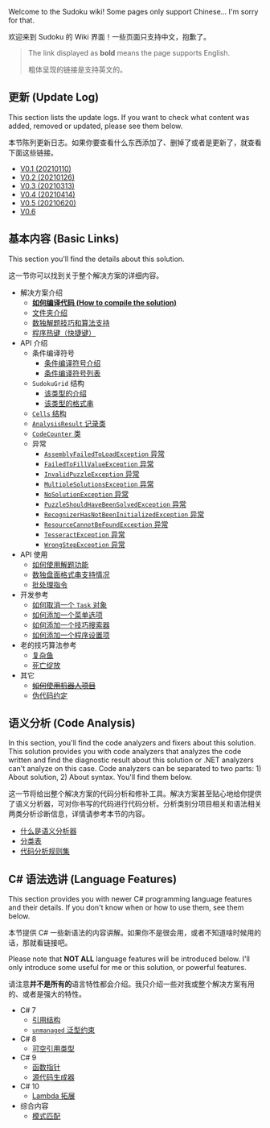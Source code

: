 Welcome to the Sudoku wiki! Some pages only support Chinese... I'm sorry for that.

欢迎来到 Sudoku 的 Wiki 界面！一些页面只支持中文，抱歉了。

> The link displayed as **bold** means the page supports English.
>
> 粗体呈现的链接是支持英文的。



## 更新 (Update Log)

This section lists the update logs. If you want to check what content was added, removed or updated, please see them below.

本节陈列更新日志。如果你要查看什么东西添加了、删掉了或者是更新了，就查看下面这些链接。

* [V0.1 (20210110)](version/Version-0.1)
* [V0.2 (20210126)](version/Version-0.2)
* [V0.3 (20210313)](version/Version-0.3)
* [V0.4 (20210414)](version/Version-0.4)
* [V0.5 (20210620)](version/Version-0.5)
* [V0.6](version/Version-0.6)



## 基本内容 (Basic Links)

This section you'll find the details about this solution.

这一节你可以找到关于整个解决方案的详细内容。

* 解决方案介绍
  * [**如何编译代码 (How to compile the solution)**](how-to/How-To-Compile-The-Solution)
  * [文件夹介绍](Introduction-Of-All-Folders)
  * [数独解题技巧和算法支持](Technique-Supports)
  * [程序热键（快捷键）](Program-Hotkeys)
* API 介绍
  * 条件编译符号
    * [条件编译符号介绍](conditional-compilation-symbols/Introduction-About-Conditional-Compilation-Symbols)
    * [条件编译符号列表](conditional-compilation-symbols/List-Of-Conditional-Compilation-Symbols)
  * `SudokuGrid` 结构
    * [该类型的介绍](types/structs/How-To-Use-Struct-SudokuGrid)
    * [该类型的格式串](types/structs/Formats-Of-SudokuGrid)
  * [`Cells` 结构](types/structs/How-To-Use-Struct-Cells)
  * [`AnalysisResult` 记录类](types/classes/How-To-Use-Record-Class-AnalysisResult)
  * [`CodeCounter` 类](types/classes/How-To-Use-Class-CodeCounter)
  * 异常
    * [`AssemblyFailedToLoadException` 异常](types/exceptions/Exception-AssemblyFailedToLoadException)
    * [`FailedToFillValueException` 异常](types/exceptions/Exception-FailedToFillValueException)
    * [`InvalidPuzzleException` 异常](types/exceptions/Exception-InvalidPuzzleException)
    * [`MultipleSolutionsException` 异常](types/exceptions/Exception-MultipleSolutionsException)
    * [`NoSolutionException` 异常](types/exceptions/Exception-NoSolutionException)
    * [`PuzzleShouldHaveBeenSolvedException` 异常](types/exceptions/Exception-PuzzleShouldHaveBeenSolvedException)
    * [`RecognizerHasNotBeenInitializedException` 异常](types/exceptions/Exception-RecognizerHasNotBeenInitializedException)
    * [`ResourceCannotBeFoundException` 异常](types/exceptions/Exception-ResourceCannotBeFoundException)
    * [`TesseractException` 异常](types/exceptions/Exception-TesseractException)
    * [`WrongStepException` 异常](types/exceptions/Exception-WrongStepException)
* API 使用
  * [如何使用解题功能](how-to/How-To-Use-Code-To-Solve-Sudokus)
  * [数独盘面格式串支持情况](how-to/Sudoku-Grid-Format-Supports)
  * [批处理指令](how-to/Batch-Commands)
* 开发参考
  * [如何取消一个 `Task` 对象](how-to/How-To-Cancel-A-Task)
  * [如何添加一个菜单选项](how-to/How-To-Add-A-Menu-Item)
  * [如何添加一个技巧搜索器](how-to/How-To-Add-A-Technique-Searcher)
  * [如何添加一个程序设置项](how-to/How-To-Add-A-Preference-Item)
* 老的技巧算法参考
  * [复杂鱼](technique-algorithm-ref/Old-Algorithm-Complex-Fish)
  * [死亡绽放](technique-algorithm-ref/Old-Algorithm-Death-Blossom)
* 其它
  * ~~[如何使用机器人项目](how-to/How-To-Compile-Bot-Projects)~~
  * [伪代码约定](miscellaneous/Pseudo-Code-Convention)



## 语义分析 (Code Analysis)

In this section, you'll find the code analyzers and fixers about this solution. This solution provides you with code analyzers that analyzes the code written and find the diagnostic result about this solution or .NET analyzers can't analyze on this case. Code analyzers can be separated to two parts: 1) About solution, 2) About syntax. You'll find them below.

这一节将给出整个解决方案的代码分析和修补工具。解决方案甚至贴心地给你提供了语义分析器，可对你书写的代码进行代码分析。分析类别分项目相关和语法相关两类分析诊断信息，详情请参考本节的内容。

* [什么是语义分析器](code-analysis/What-Is-A-Code-Analyzer)
* [分类表](code-analysis/Code-Analysis-Table)
* [代码分析规则集](code-analysis/Code-Analysis-Rule-List)



## C# 语法选讲 (Language Features)

This section provides you with newer C# programming language features and their details. If you don't know when or how to use them, see them below.

本节提供 C# 一些新语法的内容讲解。如果你不是很会用，或者不知道啥时候用的话，那就看链接吧。

Please note that **NOT ALL** language features will be introduced below. I'll only introduce some useful for me or this solution, or powerful features.

请注意**并不是所有的**语言特性都会介绍。我只介绍一些对我或整个解决方案有用的、或者是强大的特性。

* C# 7
  * [引用结构](language-ref/Ref-Struct)
  * [`unmanaged` 泛型约束](language-ref/Unmanaged-Generic-Type-Constraint)
* C# 8
  * [可空引用类型](language-ref/Nullable-Reference-Types)
* C# 9
  * [函数指针](language-ref/Function-Pointer)
  * [源代码生成器](language-ref/Source-Generator)
* C# 10
  * [Lambda 拓展](language-ref/Extended-Lambdas)
* 综合内容
  * [模式匹配](language-ref/Pattern-Matching)
